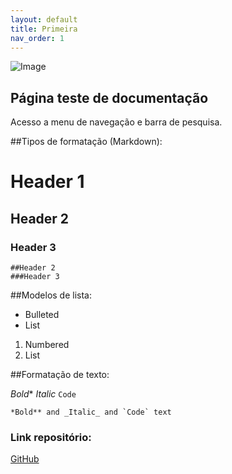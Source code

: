 ```yaml
---
layout: default
title: Primeira
nav_order: 1
---
```


![Image](https://serpro.gov.br/menu/quem-somos/marca-serpro/imagens/marcas/marca-sem-tagline-positivo.png)

## Página teste de documentação 

Acesso a menu de navegação e barra de pesquisa. 


##Tipos de formatação (Markdown): 

# Header 1

## Header 2

### Header 3


``` # Header 1 
##Header 2
###Header 3

```

##Modelos de lista:

- Bulleted
- List

1. Numbered
2. List
 
##Formatação de texto: 

*Bold** _Italic_ `Code`
```
*Bold** and _Italic_ and `Code` text
```

### Link repositório:

[GitHub](http://github.com/rafaritho/site_test/)


